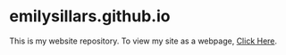 # emilysillars.github.io
This is my website repository. To view my site as a webpage, [Click Here](https://emilysillars.github.io/).
